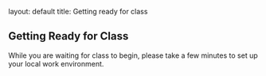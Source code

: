 layout: default
title: Getting ready for class

## Getting Ready for Class
While you are waiting for class to begin, please take a few minutes to set up your local work environment.
